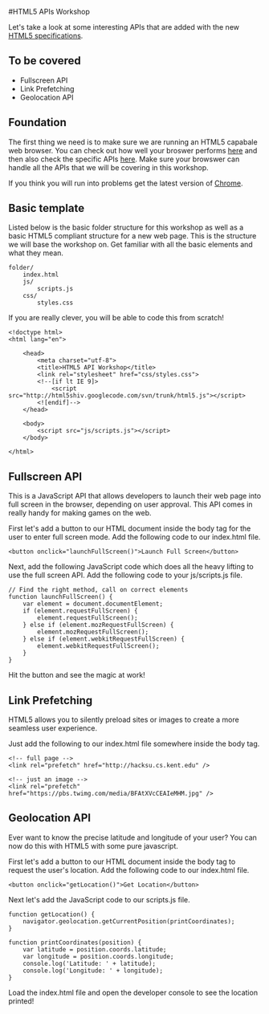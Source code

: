 #HTML5 APIs Workshop

Let's take a look at some interesting APIs that are added with the new [HTML5 specifications](http://www.w3.org/html/wg/drafts/html/master/).

## To be covered

* Fullscreen API
* Link Prefetching
* Geolocation API

## Foundation

The first thing we need is to make sure we are running an HTML5 capabale web browser. You can check out how well your broswer performs [here](http://html5test.com/) and then also check the specific APIs [here](http://caniuse.com/). Make sure your browswer can handle all the APIs that we will be covering in this workshop.

If you think you will run into problems get the latest version of [Chrome](http://www.google.com/chrome).

## Basic template

Listed below is the basic folder structure for this workshop as well as a basic HTML5 compliant structure for a new web page. This is the structure we will base the workshop on. Get familiar with all the basic elements and what they mean.

    folder/
        index.html
        js/
            scripts.js
        css/
            styles.css
    

If you are really clever, you will be able to code this from scratch!

    <!doctype html>
    <html lang="en">
        
        <head>
            <meta charset="utf-8">
            <title>HTML5 API Workshop</title>
            <link rel="stylesheet" href="css/styles.css">
            <!--[if lt IE 9]>
                <script src="http://html5shiv.googlecode.com/svn/trunk/html5.js"></script>
            <![endif]-->
        </head>
        
        <body>
            <script src="js/scripts.js"></script>
        </body>
    
    </html>

## Fullscreen API

This is a JavaScript API that allows developers to launch their web page into full screen in the browser, depending on user approval. This API comes in really handy for making games on the web.

First let's add a button to our HTML document inside the body tag for the user to enter full screen mode. Add the following code to our index.html file.

    <button onclick="launchFullScreen()">Launch Full Screen</button>
    
Next, add the following JavaScript code which does all the heavy lifting to use the full screen API. Add the following code to your js/scripts.js file.

    // Find the right method, call on correct elements
    function launchFullScreen() {
        var element = document.documentElement;
        if (element.requestFullScreen) {
            element.requestFullScreen();
        } else if (element.mozRequestFullScreen) {
            element.mozRequestFullScreen();
        } else if (element.webkitRequestFullScreen) {
            element.webkitRequestFullScreen();
        }
    }
    
Hit the button and see the magic at work!

## Link Prefetching

HTML5 allows you to silently preload sites or images to create a more seamless user experience.

Just add the following to our index.html file somewhere inside the body tag.

    <!-- full page -->
    <link rel="prefetch" href="http://hacksu.cs.kent.edu" />
    
    <!-- just an image -->
    <link rel="prefetch" href="https://pbs.twimg.com/media/BFAtXVcCEAIeMHM.jpg" />
    
## Geolocation API

Ever want to know the precise latitude and longitude of your user? You can now do this with HTML5 with some pure javascript.
    
First let's add a button to our HTML document inside the body tag to request the user's location. Add the following code to our index.html file.

    <button onclick="getLocation()">Get Location</button>
    
Next let's add the JavaScript code to our scripts.js file.

    function getLocation() {
        navigator.geolocation.getCurrentPosition(printCoordinates);
    }
    
    function printCoordinates(position) {
        var latitude = position.coords.latitude;
        var longitude = position.coords.longitude;
        console.log('Latitude: ' + latitude);
        console.log('Longitude: ' + longitude);
    }
    
Load the index.html file and open the developer console to see the location printed!

